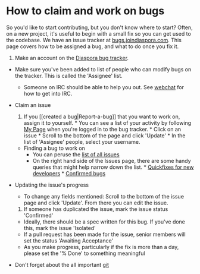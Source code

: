 # How to claim and work on bugs

So you'd like to start contributing, but you don't know where to start? Often, on a new project,
it's useful to begin with a small fix so you can get used to the codebase. We have an issue tracker 
at <a href="http://bugs.joindiaspora.com" target="_blank">bugs.joindiaspora.com</a>. This page 
covers how to be assigned a bug, and what to do once you fix it.

1. Make an account on the <a href="http://bugs.joindiaspora.com/account/register" target="_blank">Diaspora bug tracker</a>.
* Make sure you've been added to list of people who can modify bugs on the tracker. This is called the 'Assignee' list.
    * Someone on IRC should be able to help you out. See [webchat](http://diasporatest.com/index.php/Beginning_IRC_with_Diaspora) for how to get into IRC.
* Claim an issue
    1. If you [[created a bug|Report-a-bug]] that you want to work on, assign it to yourself.
      * You can see a list of your activity by following <a href="http://bugs.joindiaspora.com/my/page" target="_blank">My Page</a> when you're logged in to the bug tracker.
      * Click on an issue
      * Scroll to the bottom of the page and click 'Update'
      * In the list of 'Assignee' people, select your username.
    * Finding a bug to work on
        * You can peruse the <a href="http://bugs.joindiaspora.com/projects/diaspora/issues" target="_blank">list of all issues</a>
        * On the right hand side of the Issues page, there are some handy queries that might help narrow down the list.
              * <a href="http://bugs.joindiaspora.com/projects/diaspora/issues?query_id=7" target="_blank">Quickfixes for new developers</a>
              * <a href="http://bugs.joindiaspora.com/projects/diaspora/issues?query_id=5" target="_blank">Confirmed bugs</a>
* Updating the issue's progress

   * To change any fields mentioned: Scroll to the bottom of the issue page and click 'Update'. From there you can edit the issue.
 
   1. If someone has duplicated the issue, mark the issue status 'Confirmed'
    * Ideally, there should be a spec written for this bug. If you've done this, mark the issue 'Isolated'
    * If a pull request has been made for the issue, senior members will set the status 'Awaiting Acceptance'
    * As you make progress, particularly if the fix is more than a day, please set the '% Done' to something meaningful
 * Don't forget about the all important [git](https://github.com/diaspora/diaspora/wiki/Git-Workflow)